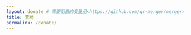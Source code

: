 ```yaml
---
layout: donate # 需要配置的变量见<https://github.com/qr-merger/merger>
title: 赞助
permalink: /donate/
---
```

<script>
    var myname = "Charlie·Zara";
    var profile = "https://gravatar.loli.net/avatar/289efba375d63424de3c49569c446744?s=320";
    var usage = "donate";
    var wechat = "";
    var alipay = "";
    var multilingual = false;
    var branding = false;
    var title = "选择你的支付方式";
    var subtitle = "跟随进一步的指示以向" + myname + "付款";
</script>